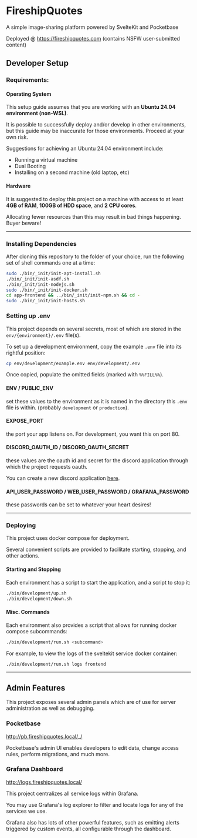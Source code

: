 # FireshipQuotes

 A simple image-sharing platform powered by SvelteKit and Pocketbase

Deployed @ https://fireshipquotes.com (contains NSFW user-submitted content)

## Developer Setup

### Requirements:

#### Operating System
This setup guide assumes that you are working with an **Ubuntu 24.04 environment (non-WSL)**.

It is possible to successfully deploy and/or develop in other environments, but this guide may be inaccurate for those environments. Proceed at your own risk.

Suggestions for achieving an Ubuntu 24.04 environment include:
* Running a virtual machine
* Dual Booting
* Installing on a second machine (old laptop, etc)

#### Hardware
It is suggested to deploy this project on a machine with access to at least **4GB of RAM**, **100GB of HDD space**, and **2 CPU cores**.

Allocating fewer resources than this may result in bad things happening. Buyer beware!

<hr>

### Installing Dependencies

After cloning this repository to the folder of your choice, run the following set of shell commands one at a time:

```bash
sudo ./bin/_init/init-apt-install.sh
./bin/_init/init-asdf.sh
./bin/_init/init-nodejs.sh
sudo ./bin/_init/init-docker.sh
cd app-frontend && ../bin/_init/init-npm.sh && cd -
sudo ./bin/_init/init-hosts.sh
```

### Setting up .env

This project depends on several secrets, most of which are stored in the `env/{environment}/.env` file(s).

To set up a development environment, copy the example `.env` file into its rightful position:
```bash
cp env/development/example.env env/development/.env
```

Once copied, populate the omitted fields (marked with `%%FILL%%`).

#### ENV / PUBLIC_ENV
set these values to the environment as it is named in the directory this `.env` file is within. (probably `development` or `production`).

#### EXPOSE_PORT
the port your app listens on. For development, you want this on port 80.

#### DISCORD_OAUTH_ID / DISCORD_OAUTH_SECRET
these values are the oauth id and secret for the discord application through which the project requests oauth.

You can create a new discord application [here](https://discord.com/developers/applications?new_application=true). 

#### API_USER_PASSWORD / WEB_USER_PASSWORD / GRAFANA_PASSWORD
these passwords can be set to whatever your heart desires!

<hr>

### Deploying

This project uses docker compose for deployment. 

Several convenient scripts are provided to facilitate starting, stopping, and other actions.

#### Starting and Stopping

Each environment has a script to start the application, and a script to stop it:

```bash
./bin/development/up.sh
./bin/development/down.sh
```

#### Misc. Commands

Each environment also provides a script that allows for running docker compose subcommands:
```bash
./bin/development/run.sh <subcommand>
```

For example, to view the logs of the sveltekit service docker container:
```bash
./bin/development/run.sh logs frontend
```

<hr>

## Admin Features

This project exposes several admin panels which are of use for server administration as well as debugging.

### Pocketbase
http://pb.fireshipquotes.local/_/

Pocketbase's admin UI enables developers to edit data, change access rules, perform migrations, and much more.

### Grafana Dashboard
http://logs.fireshipquotes.local/

This project centralizes all service logs within Grafana. 

You may use Grafana's log explorer to filter and locate logs for any of the services we use.

Grafana also has lots of other powerful features, such as emitting alerts triggered by custom events, all configurable through the dashboard.


